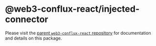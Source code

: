 # @web3-conflux-react/injected-connector

Please visit the [parent `web3-conflux-react` repository](https://github.com/raisezhang/web3-conflux-react) for documentation and details on this package.
